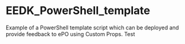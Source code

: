 # EEDK_PowerShell_template
Example of a PowerShell template script which can be deployed and provide feedback to ePO using Custom Props.
Test